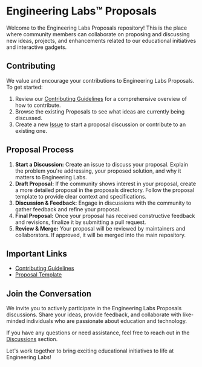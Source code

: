 # Engineering Labs™ Proposals

Welcome to the Engineering Labs Proposals repository! This is the place where community members can collaborate on proposing and discussing new ideas, projects, and enhancements related to our educational initiatives and interactive gadgets.

## Contributing

We value and encourage your contributions to Engineering Labs Proposals. To get started:

1. Review our [Contributing Guidelines](CONTRIBUTING.md) for a comprehensive overview of how to contribute.
2. Browse the existing Proposals to see what ideas are currently being discussed.
3. Create a new [Issue](https://github.com/engineeringlabs/proposals/issues/new) to start a proposal discussion or contribute to an existing one.

## Proposal Process

1. **Start a Discussion:** Create an issue to discuss your proposal. Explain the problem you're addressing, your proposed solution, and why it matters to Engineering Labs.
2. **Draft Proposal:** If the community shows interest in your proposal, create a more detailed proposal in the proposals directory. Follow the proposal template to provide clear context and specifications.
3. **Discussion & Feedback:** Engage in discussions with the community to gather feedback and refine your proposal.
4. **Final Proposal:** Once your proposal has received constructive feedback and revisions, finalize it by submitting a pull request.
5. **Review & Merge:** Your proposal will be reviewed by maintainers and collaborators. If approved, it will be merged into the main repository.

## Important Links

- [Contributing Guidelines](CONTRIBUTING.md)
- [Proposal Template](ISSUE_TEMPLATE.md)

## Join the Conversation

We invite you to actively participate in the Engineering Labs Proposals discussions. Share your ideas, provide feedback, and collaborate with like-minded individuals who are passionate about education and technology.

If you have any questions or need assistance, feel free to reach out in the [Discussions](https://github.com/engineeringlabs/proposals/discussions) section.

Let's work together to bring exciting educational initiatives to life at Engineering Labs!
